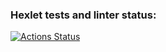 ### Hexlet tests and linter status:
[![Actions Status](https://github.com/dss698987/qa-engineer-project-85/actions/workflows/hexlet-check.yml/badge.svg)](https://github.com/dss698987/qa-engineer-project-85/actions)